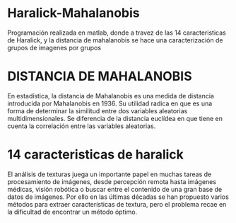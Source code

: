 # Haralick-Mahalanobis
Programación realizada en matlab, donde a travez de las 14 caracteristicas de Haralick, y la distancia de mahalanobis se hace una caracterización de grupos de imagenes por grupos 


# DISTANCIA DE MAHALANOBIS
En estadística, la distancia de Mahalanobis es una medida de distancia introducida por Mahalanobis en 1936. Su utilidad radica en que es una forma de determinar la similitud entre dos variables aleatorias multidimensionales. Se diferencia de la distancia euclídea en que tiene en cuenta la correlación entre las variables aleatorias.

# 14 caracteristicas de haralick
El análisis de texturas juega un importante papel en muchas tareas de procesamiento de imágenes,
desde percepción remota hasta imágenes médicas, visión robótica o buscar entre el contenido de una gran
base de datos de imágenes. Por ello en las últimas décadas se han propuesto varios métodos para extraer
características de textura, pero el problema recae en la dificultad de encontrar un método óptimo. 

